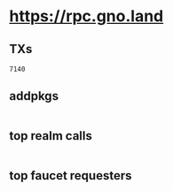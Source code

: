 # https://rpc.gno.land

## TXs
```
7140
```

## addpkgs
```
```

## top realm calls
```
```

## top faucet requesters
```
```

